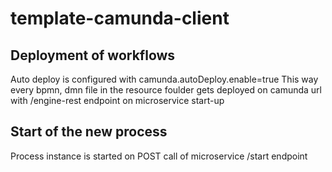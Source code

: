 # template-camunda-client

## Deployment of workflows

Auto deploy is configured with camunda.autoDeploy.enable=true
This way every bpmn, dmn file in the resource foulder gets deployed on camunda url with /engine-rest endpoint on microservice start-up

## Start of the new process
Process instance is started on POST call of microservice /start endpoint 

